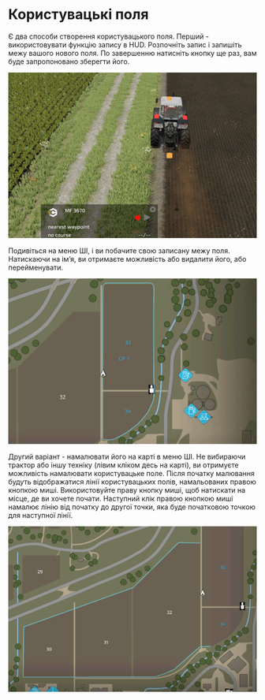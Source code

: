 # Користувацькі поля


Є два способи створення користувацького поля.
Перший - використовувати функцію запису в HUD.
Розпочніть запис і запишіть межу вашого нового поля.
По завершенню натисніть кнопку ще раз, вам буде запропоновано зберегти його.


![Image](/translation_data/recordcustomhelp_0_0_765_510.png)


Подивіться на меню ШІ, і ви побачите свою записану межу поля.
Натискаючи на ім’я, ви отримаєте можливість або видалити його, або перейменувати.


![Image](/translation_data/donecustomhelp_0_0_765_510.png)


Другий варіант - намалювати його на карті в меню ШІ.
Не вибираючи трактор або іншу техніку (лівим кліком десь на карті), ви отримуєте можливість намалювати користувацьке поле.
Після початку малювання будуть відображатися лінії користувацьких полів, намальованих правою кнопкою миші.
Використовуйте праву кнопку миші, щоб натискати на місце, де ви хочете почати.
Наступний клік правою кнопкою миші намалює лінію від початку до другої точки, яка буде початковою точкою для наступної лінії.


![Image](/translation_data/drawcustomhelp_0_0_765_510.png)

